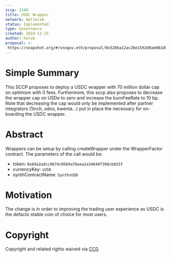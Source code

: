 ```yaml
---
sccp: 2149
title: USDC Wrapper
network: Optimism
status: Implemented
type: Governance
created: 2024-11-25
author: Kaleb
proposal: >-
 https://snapshot.org/#/snxgov.eth/proposal/0x526ba12ac26e1592d8ae081d060862cfc35ec98f29e91868f2d09611fee3e24c
---
```


# Simple Summary

This SCCP proposes to deploy a USDC wrapper with 70 million dollar cap on optimism with 0 fees.
Furthermore, this sccp also proposes to decrease the wrapper cap on USDe to zero and increase the burnFeeRate to 10 bp. Note that decreasing the cap would only be implemented after partner integrators (1inch, odos, kwenta...) put in place the necessary for on-boarding the USDC wrapper.

# Abstract

Wrappers can be setup by calling createWrapper under the WrapperFactor contract. The parameters of the call would be:

- token: `0xb9a2adcc9674c9569a7beea2a34640f398cb015f`
- currencyKey: `sUSD`
- synthContractName: `SynthsUSD`


# Motivation

The change is in order to improving the trading user experience as USDC is the defacto stable coin of choice for most users.


# Copyright
Copyright and related rights waived via [CC0](https://creativecommons.org/publicdomain/zero/1.0/).
